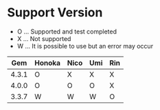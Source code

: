 # Support Version

- O ... Supported and test completed
- X ... Not supported
- W ... It is possible to use but an error may occur

| Gem   | Honoka | Nico | Umi | Rin |
| ----- | ------ | ---- | --- | --- |
| 4.3.1 | O      | X    | X   | X   |
| 4.0.0 | O      | O    | O   | X   |
| 3.3.7 | W      | W    | W   | O   |

